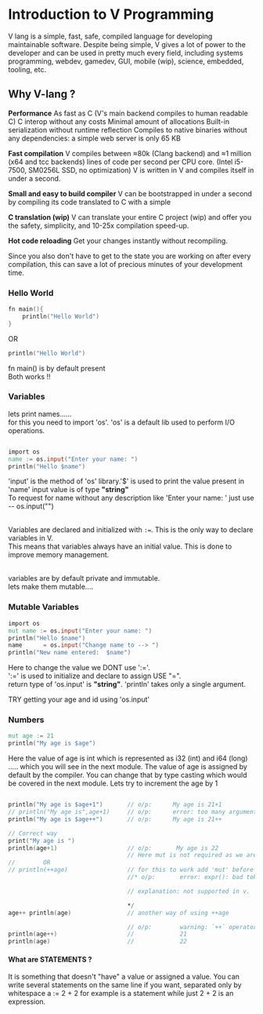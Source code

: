 # Introduction to V Programming

V lang is a simple, fast, safe, compiled language for developing maintainable software. Despite being simple, V gives a lot of power to the developer and can be used in pretty much every field, including systems programming, webdev, gamedev, GUI, mobile (wip), science, embedded, tooling, etc.

## Why V-lang ?

**Performance**
      As fast as C (V's main backend compiles to human readable C)
      C interop without any costs
      Minimal amount of allocations
      Built-in serialization without runtime reflection
      Compiles to native binaries without any dependencies: a simple web server is only 65 KB
 
**Fast compilation**
      V compiles between ≈80k (Clang backend) and ≈1 million (x64 and tcc backends) lines of code per second per CPU core.
      (Intel i5-7500, SM0256L SSD, no optimization)
      V is written in V and compiles itself in under a second. 

**Small and easy to build compiler**
      V can be bootstrapped in under a second by compiling its code translated to C with a simple      

**C translation (wip)**
      V can translate your entire C project (wip) and offer you the safety, simplicity, and 10-25x compilation speed-up.

**Hot code reloading**
Get your changes instantly without recompiling.

Since you also don't have to get to the state you are working on after every compilation, this can save a lot of precious minutes of your development time.

### Hello World

```v
fn main(){
	println("Hello World")
}

```
OR

```v
println("Hello World")

```
fn main() is by default present<br>
Both works !!

### Variables

 lets print names......<br>
 for this you need to import 'os'.
 'os' is a default lib used to perform I/O operations.<br>

```v

import os
name := os.input("Enter your name: ")
println("Hello $name")

```
'input' is the method of 'os' library.'$' is used to print the value present in 'name' 
   input value is of type **"string"** <br>
   To request for name without any description like 'Enter your name: ' just use -- os.input("")<br><br>

   Variables are declared and initialized with `:=`. This is the only way to declare variables in V.<br> 
   This means that variables always have an initial value. This is done to improve memory management.<br><br>

   variables are by default private and immutable.<br>
   lets make them mutable....

### Mutable Variables
```v
import os
mut name := os.input("Enter your name: ")
println("Hello $name")
name      = os.input("Change name to --> ")
println("New name entered:  $name")
```
Here to change the value we DONT use ':='.<br>
':=' is used to initialize and declare to assign USE "=".<br>
return type of 'os.input' is  **"string"**. 'println' takes only a single argument.

TRY getting your age and id using 'os.input'  

### Numbers
```v
mut age := 21
println("My age is $age")
```
Here the value of age is int which is represented as i32 (int) and i64 (long) ..... which you will see in the next module.
The value of age is assigned by default by the compiler. You can change that by type casting which would be covered in the next module.
Lets try to increment the age by 1

```v

println("My age is $age+1")       // o/p:      My age is 21+1                            
// println("My age is",age+1)     // o/p:      error: too many arguments in call to `println` (2 instead of 1)  
println("My age is $age++")       // o/p:      My age is 21++

// Correct way
print("My age is ")
println(age+1)                    // o/p:       My age is 22 
                                  // Here mut is not required as we are not changing the value present in age  
//        OR
// println(++age)                 // for this to work add 'mut' before 'age'         
                                  //* o/p:       error: expr(): bad token `++`

                                  // explanation: not supported in v.

                                  */  
age++ println(age)                // another way of using ++age                

                                  // o/p:        warning: `++` operator can only be used as a statement
println(age++)                    //             21   
println(age)                      //             22  


```
#### What are STATEMENTS ?
   
   It is something that doesn't "have" a value or assigned a value.
   You can write several statements on the same line if you want, separated only by whitespace
   a := 2 + 2 for example is a statement 
   while just 2 + 2 is an expression.
   
   

